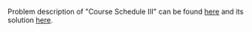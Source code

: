 Problem description of "Course Schedule III" can be found [here](https://leetcode.com/problems/course-schedule-iii/solutions/) and its solution [here]().